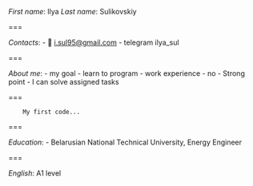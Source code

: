 *First name*: Ilya
*Last name*: Sulikovskiy

===

*Contacts*:
    - :e-mail: i.sul95@gmail.com
    - telegram ilya_sul

===

*About me*:
    - my goal - learn to program
    - work experience - no
    - Strong point - I can solve assigned tasks

===

```
    My first code...
```

===

*Education*:
    - Belarusian National Technical University, Energy Engineer

===

*English*:
    A1 level